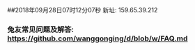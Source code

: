 ##2018年09月28日07时12分07秒 新址: 159.65.39.212
### 兔友常见问题及解答: https://github.com/wanggonging/d/blob/w/FAQ.md
